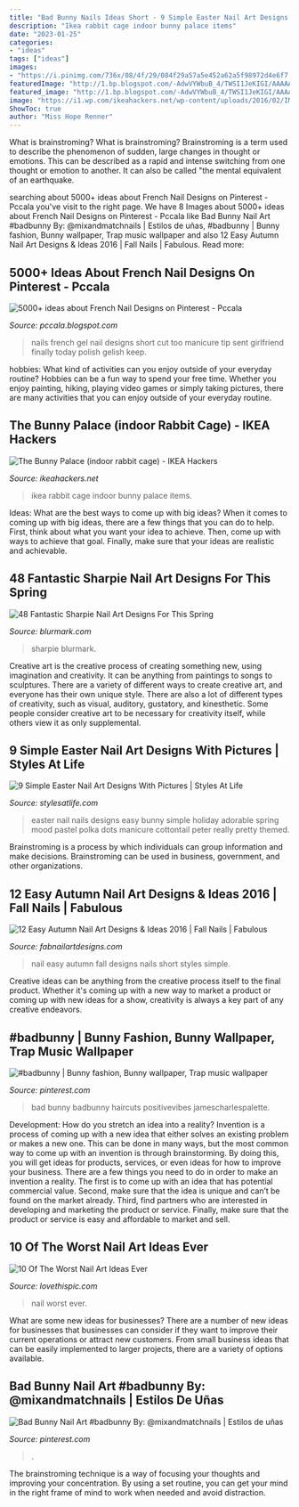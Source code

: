 ```yaml
---
title: "Bad Bunny Nails Ideas Short - 9 Simple Easter Nail Art Designs With Pictures"
description: "Ikea rabbit cage indoor bunny palace items"
date: "2023-01-25"
categories:
- "ideas"
tags: ["ideas"]
images:
- "https://i.pinimg.com/736x/08/4f/29/084f29a57a5e452a62a5f98972d4e6f7.jpg"
featuredImage: "http://1.bp.blogspot.com/-AdwVYWbuB_4/TWSI1JeKIGI/AAAAAAAABnw/RUcbUj1Ixmo/s1600/P1040501.JPG"
featured_image: "http://1.bp.blogspot.com/-AdwVYWbuB_4/TWSI1JeKIGI/AAAAAAAABnw/RUcbUj1Ixmo/s1600/P1040501.JPG"
image: "https://i1.wp.com/ikeahackers.net/wp-content/uploads/2016/02/IMG_4117.jpg"
ShowToc: true
author: "Miss Hope Renner"
---
```



What is brainstroming?
What is brainstroming? Brainstroming is a term used to describe the phenomenon of sudden, large changes in thought or emotions. This can be described as a rapid and intense switching from one thought or emotion to another. It can also be called "the mental equivalent of an earthquake.

	

		
searching about 5000+ ideas about French Nail Designs on Pinterest - Pccala you've visit to the right page. We have 8 Images about 5000+ ideas about French Nail Designs on Pinterest - Pccala like Bad Bunny Nail Art #badbunny By: @mixandmatchnails | Estilos de uñas, #badbunny | Bunny fashion, Bunny wallpaper, Trap music wallpaper and also 12 Easy Autumn Nail Art Designs &amp; Ideas 2016 | Fall Nails | Fabulous. Read more:
		
    
## 5000+ Ideas About French Nail Designs On Pinterest - Pccala

<img loading=lazy src="http://1.bp.blogspot.com/-AdwVYWbuB_4/TWSI1JeKIGI/AAAAAAAABnw/RUcbUj1Ixmo/s1600/P1040501.JPG" onerror="this.onerror=null;this.src='https://tse4.mm.bing.net/th?id=OIP.1UleC3Avm5q6Wy_FIjIirAHaE8&amp;pid=15.1';" alt="5000+ ideas about French Nail Designs on Pinterest - Pccala">

_Source: pccala.blogspot.com_

>nails french gel nail designs short cut too manicure tip sent girlfriend finally today polish gelish keep. 

	

hobbies: What kind of activities can you enjoy outside of your everyday routine?
Hobbies can be a fun way to spend your free time. Whether you enjoy painting, hiking, playing video games or simply taking pictures, there are many activities that you can enjoy outside of your everyday routine.

    
## The Bunny Palace (indoor Rabbit Cage) - IKEA Hackers

<img loading=lazy src="https://i1.wp.com/ikeahackers.net/wp-content/uploads/2016/02/IMG_4117.jpg" onerror="this.onerror=null;this.src='https://tse2.mm.bing.net/th?id=OIP.QRNy0wHIrSgk30H5718-IwHaJh&amp;pid=15.1';" alt="The Bunny Palace (indoor rabbit cage) - IKEA Hackers">

_Source: ikeahackers.net_

>ikea rabbit cage indoor bunny palace items. 

	

Ideas: What are the best ways to come up with big ideas?
When it comes to coming up with big ideas, there are a few things that you can do to help. First, think about what you want your idea to achieve. Then, come up with ways to achieve that goal. Finally, make sure that your ideas are realistic and achievable.

    
## 48 Fantastic Sharpie Nail Art Designs For This Spring

<img loading=lazy src="https://www.blurmark.com/wp-content/uploads/2017/04/Preety-Pink-Floral-Sharpie-Nail-Art-1024x1024.jpg" onerror="this.onerror=null;this.src='https://tse4.mm.bing.net/th?id=OIP.viSFmYzgW3zrOLCMsD2v7QHaHa&amp;pid=15.1';" alt="48 Fantastic Sharpie Nail Art Designs For This Spring">

_Source: blurmark.com_

>sharpie blurmark. 

	

Creative art is the creative process of creating something new, using imagination and creativity. It can be anything from paintings to songs to sculptures. There are a variety of different ways to create creative art, and everyone has their own unique style. There are also a lot of different types of creativity, such as visual, auditory, gustatory, and kinesthetic. Some people consider creative art to be necessary for creativity itself, while others view it as only supplemental.

    
## 9 Simple Easter Nail Art Designs With Pictures | Styles At Life

<img loading=lazy src="http://3.bp.blogspot.com/-u9ynm_mFb8I/UVMFl7DV86I/AAAAAAAABDg/nFF6mRQKhG4/s1600/1.JPG" onerror="this.onerror=null;this.src='https://tse4.mm.bing.net/th?id=OIP.28rdN3V1dVOn5SI7hpltygHaJ4&amp;pid=15.1';" alt="9 Simple Easter Nail Art Designs With Pictures | Styles At Life">

_Source: stylesatlife.com_

>easter nail nails designs easy bunny simple holiday adorable spring mood pastel polka dots manicure cottontail peter really pretty themed. 

	

Brainstroming is a process by which individuals can group information and make decisions. Brainstroming can be used in business, government, and other organizations.

    
## 12 Easy Autumn Nail Art Designs &amp; Ideas 2016 | Fall Nails | Fabulous

<img loading=lazy src="http://fabnailartdesigns.com/wp-content/uploads/2016/10/12-Easy-Autumn-Nail-Art-Designs-Ideas-2016-Fall-Nails-4.jpg" onerror="this.onerror=null;this.src='https://tse4.mm.bing.net/th?id=OIP.Qc98NOzarE7APyRjyg_ItwAAAA&amp;pid=15.1';" alt="12 Easy Autumn Nail Art Designs &amp; Ideas 2016 | Fall Nails | Fabulous">

_Source: fabnailartdesigns.com_

>nail easy autumn fall designs nails short styles simple. 

	

Creative ideas can be anything from the creative process itself to the final product. Whether it's coming up with a new way to market a product or coming up with new ideas for a show, creativity is always a key part of any creative endeavors.

    
## #badbunny | Bunny Fashion, Bunny Wallpaper, Trap Music Wallpaper

<img loading=lazy src="https://i.pinimg.com/736x/db/50/fb/db50fbdffcb10f0a7e765cd69b9eeedb.jpg" onerror="this.onerror=null;this.src='https://tse1.mm.bing.net/th?id=OIP.CBpZZMUteoCd9pNbihyF_gHaH4&amp;pid=15.1';" alt="#badbunny | Bunny fashion, Bunny wallpaper, Trap music wallpaper">

_Source: pinterest.com_

>bad bunny badbunny haircuts positivevibes jamescharlespalette. 

	

Development: How do you stretch an idea into a reality?
Invention is a process of coming up with a new idea that either solves an existing problem or makes a new one. This can be done in many ways, but the most common way to come up with an invention is through brainstorming. By doing this, you will get ideas for products, services, or even ideas for how to improve your business.
There are a few things you need to do in order to make an invention a reality. The first is to come up with an idea that has potential commercial value. Second, make sure that the idea is unique and can’t be found on the market already. Third, find partners who are interested in developing and marketing the product or service. Finally, make sure that the product or service is easy and affordable to market and sell.

    
## 10 Of The Worst Nail Art Ideas Ever

<img loading=lazy src="http://www.lovethispic.com/uploaded_images/blogs/36-1430773731-3-2.jpg" onerror="this.onerror=null;this.src='https://tse4.mm.bing.net/th?id=OIP.7_ZG79RClBMIlaR6bvoZtgHaGo&amp;pid=15.1';" alt="10 Of The Worst Nail Art Ideas Ever">

_Source: lovethispic.com_

>nail worst ever. 

	

What are some new ideas for businesses?
There are a number of new ideas for businesses that businesses can consider if they want to improve their current operations or attract new customers. From small business ideas that can be easily implemented to larger projects, there are a variety of options available.

    
## Bad Bunny Nail Art #badbunny By: @mixandmatchnails | Estilos De Uñas

<img loading=lazy src="https://i.pinimg.com/736x/08/4f/29/084f29a57a5e452a62a5f98972d4e6f7.jpg" onerror="this.onerror=null;this.src='https://tse2.mm.bing.net/th?id=OIP.3teKIY5VzI8H2dRYn9FOgQHaJ3&amp;pid=15.1';" alt="Bad Bunny Nail Art #badbunny By: @mixandmatchnails | Estilos de uñas">

_Source: pinterest.com_

>. 

	

The brainstroming technique is a way of focusing your thoughts and improving your concentration. By using a set routine, you can get your mind in the right frame of mind to work when needed and avoid distraction.

